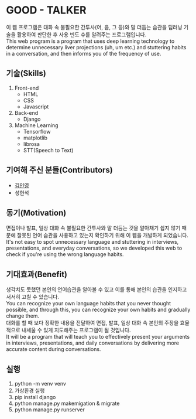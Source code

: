 # GOOD - TALKER
이 웹 프로그램은 대화 속 불필요한 간투사(어, 음, 그 등)와 말 더듬는 습관을 딥러닝 기술을 활용하여 판단한 후 사용 빈도 수를 알려주는 프로그램입니다.  
This web program is a program that uses deep learning technology to determine unnecessary liver projections (uh, um etc.) and stuttering habits in a conversation, and then informs you of the frequency of use.

## 기술(Skills)
1. Front-end
    - HTML
    - CSS
    - Javascript
2. Back-end
    - Django
3. Machine Learning
    - Tensorflow
    - matplotlib
    - librosa
    - STT(Speech to Text)

## 기여해 주신 분들(Contributors)
* [김인영](https://github.com/BBIYAC)
* 성현석

## 동기(Motivation)
면접이나 발표, 일상 대화 속 불필요한 간투사와 말 더듬는 것을 알아채기 쉽지 않기 때문에 잘못된 언어 습관을 사용하고 있는지 확인하기 위해 이 웹을 개발하게 되었습니다.  
It's not easy to spot unnecessary language and stuttering in interviews, presentations, and everyday conversations, so we developed this web to check if you're using the wrong language habits.

## 기대효과(Benefit)
생각치도 못했던 본인의 언어습관을 알아볼 수 있고 이를 통해 본인의 습관을 인지하고 서서히 고칠 수 있습니다.  
You can recognize your own language habits that you never thought possible, and through this, you can recognize your own habits and gradually change them.  
대화를 할 때 보다 정확한 내용을 전달하여 면접, 발표, 일상 대화 속 본인의 주장을 효율적으로 내세울 수 있게 지도해주는 프로그램이 될 것입니다.  
It will be a program that will teach you to effectively present your arguments in interviews, presentations, and daily conversations by delivering more accurate content during conversations.

## 실행
1. python -m venv venv
2. 가상환경 실행
3. pip install django
4. python manage.py makemigation & migrate
5. python manage.py runserver
